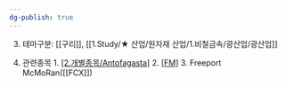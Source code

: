 ```yaml
---
dg-publish: true
---
```



3. 테마구분: [[구리]], [[1.Study/★ 산업/원자재 산업/1.비철금속/광산업/광산업]]


1. 관련종목
		1. [[2.개별종목/Antofagasta]](칠레)
		2. [[FM]](FM)
		3. Freeport McMoRan([[FCX]])